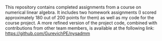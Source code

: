 This repository contains completed assignments from a course on numerical linear algebra. It includes two homework assignments (I scored approximately 180 out of 200 points for them) as well as my code for the course project. A more refined version of the project code, combined with contributions from other team members, is available at the following link: https://github.com/GurevichPE/nysadmm
